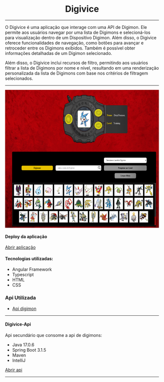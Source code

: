 <h1 align="center"> Digivice </h1>

<hr>

<p> O Digivice é uma aplicação que interage com uma API de Digimon. Ele permite aos usuários navegar por uma lista de Digimons e selecioná-los para visualização dentro de um Dispositivo Digimon. Além disso, o Digivice oferece funcionalidades de navegação, como botões para avançar e retroceder entre os Digimons exibidos. Também é possível obter informações detalhadas de um Digimon selecionado.

Além disso, o Digivice inclui recursos de filtro, permitindo aos usuários filtrar a lista de Digimons por nome e nível, resultando em uma renderização personalizada da lista de Digimons com base nos critérios de filtragem selecionados.</p>

<hr>

<div style="display:flex;justify-content:center; width: 100%"><img src="./src/assets/Digivice.png" style="width: 700px; height: 450px"/></div>

#### Deploy da aplicação

<a href="https://digivice-six.vercel.app/">Abrir aplicação</a>

#### Tecnologias utilizadas:
 - Angular Framework
 - Typescript
 - HTML
 - CSS

### Api Utilizada

- <a href="https://digimon-api.vercel.app/">Api digimon</a>

<hr>

#### Digivice-Api

<p>Api secundário que consome a api de digimons:</p>

  - Java 17.0.6
  - Spring Boot 3.1.5
  - Maven
  - IntelliJ

<a href="https://github.com/cesarrafaeljunior/digivice_api">Abrir api</a>
 
<hr>




